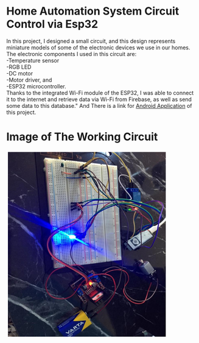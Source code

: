 # Home Automation System Circuit Control via Esp32 
In this project, I designed a small circuit, and this design represents miniature models of some of the electronic devices we use in our homes. The electronic components I used in this circuit are: <br/>
-Temperature sensor <br/>
-RGB LED <br/>
-DC motor <br/>
-Motor driver, and <br/>
-ESP32 microcontroller. <br/>
Thanks to the integrated Wi-Fi module of the ESP32, I was able to connect it to the internet and retrieve data via Wi-Fi from Firebase, as well as send some data to this database." And There is a link for [Android Application](https://github.com/alperkayandan/home-automation-system-android-application) of this project.

# Image of The Working Circuit
![Error](https://github.com/alperkayandan/home-automation-system-viaesp32/blob/main/Images/working_circuit.png)
